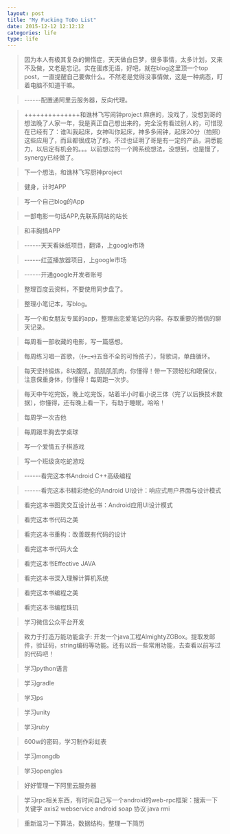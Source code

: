 ```yaml
---
layout: post
title: "My Fucking ToDo List"
date: 2015-12-12 12:12:12
categories: life
type: life
---
```


>因为本人有极其复杂的懒惰症，天天做白日梦，很多事情，太多计划，又来不及做，又老是忘记。实在蛋疼无语，好吧，就在blog这里顶一个top post，一直提醒自己要做什么。不然老是觉得没事情做，这是一种病态，盯着电脑不知道干嘛。

>------配置通阿里云服务器，反向代理。

>++++++++++++++和谯林飞写闹钟project
麻痹的，没戏了，没想到哥的想法晚了人家一年，我是真正自己想出来的，完全没有看过别人的，可惜现在已经有了：谁叫我起床，女神叫你起床，神多多闹钟，起床20分（拍照）这些应用了，而且都很成功了的。不过也证明了哥是有一定的产品，洞悉能力，以后定有机会的。。。以前想过的一个跨系统想法，没想到，也是慢了，synergy已经做了。

>下一个想法，和谯林飞写厨神project

>健身，计时APP

>写一个自己blog的App

>一部电影一句话APP,先联系网站的站长

>和丰胸搞APP

>------天天看妹纸项目，翻译，上google市场

>------红蓝播放器项目，上google市场

>------开通google开发者账号

>整理百度云资料，不要使用同步盘了。

>整理小笔记本，写blog。

>写一个和女朋友专属的app，整理出恋爱笔记的内容。存取重要的微信的聊天记录。

>每周看一部收藏的电影，写一篇感想。

>每周练习唱一首歌，（~~~~(>_<)~~~~五音不全的可怜孩子），背歌词，单曲循环。

>每天坚持锻炼，8块腹肌，肌肌肌肌肉，你懂得！带一下颈轻松和眼保仪，注意保重身体，你懂得！每周跑一次步。

>每天中午吃完饭，晚上吃完饭，站着半小时看小说三体（完了以后换技术数据），你懂得，还有晚上看一下，有助于睡眠，哈哈！

>每周学一次吉他

>每周跟丰胸去学桌球

>写一个爱情五子棋游戏

>写一个班级贪吃蛇游戏

>------看完这本书Android C++高级编程

>------看完这本书精彩绝伦的Android UI设计：响应式用户界面与设计模式

>看完这本书图灵交互设计丛书：Android应用UI设计模式

>看完这本书代码之美

>看完这本书重构：改善既有代码的设计

>看完这本书代码大全

>看完这本书Effective JAVA

>看完这本书深入理解计算机系统

>看完这本书编程之美

>看完这本书编程珠玑

>学习微信公众平台开发

>致力于打造万能功能盒子:
开发一个java工程AlmightyZGBox。提取发邮件，验证码，string编码等功能。还有以后一些常用功能，去查看以前写过的代码吧！

>学习python语言

>学习gradle

>学习ps

>学习unity

>学习ruby

>600w的密码，学习制作彩虹表

>学习mongdb

>学习opengles

>好好管理一下阿里云服务器

>学习rpc相关东西，有时间自己写一个android的web-rpc框架：搜索一下关键字
axis2  webservice
android soap 协议
java rmi

>重新温习一下算法，数据结构，整理一下简历